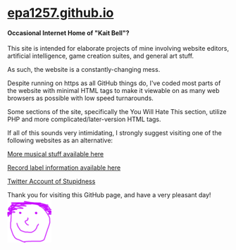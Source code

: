 # [epa1257.github.io](https://epa1257.github.io)
#### Occasional Internet Home of "Kait Bell"?


This site is intended for elaborate projects of mine involving website editors, artificial intelligence, game creation suites, and general art stuff.

As such, the website is a constantly-changing mess.

Despite running on https as all GitHub things do, I've coded most parts of the website with minimal HTML tags to make it viewable on as many web browsers as possible with low speed turnarounds.

Some sections of the site, specifically the You Will Hate This section, utilize PHP and more complicated/later-version HTML tags.

If all of this sounds very intimidating, I strongly suggest visiting one of the following websites as an alternative:


[More musical stuff available here](https://sambellmordecairig.wixsite.com/sambell "Kait Bell")

[Record label information available here](https://sambellmordecairig.wixsite.com/records "Gigazoo/Samuel Bell/No Thumb Records")

[Twitter Account of Stupidness](https://twitter.com/EPA1257 "I'm So, So Sorry")


Thank you for visiting this GitHub page, and have a very pleasant day! ![alt text](https://raw.githubusercontent.com/EPA1257/epa1257.github.io/master/index.files/happy.png "Smiley Face")
